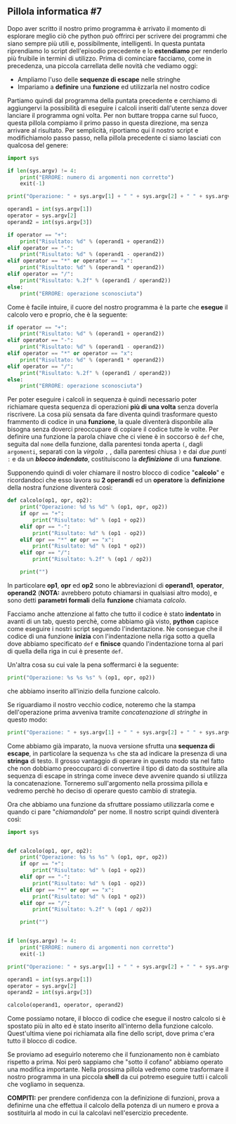 ## Pillola informatica #7

Dopo aver scritto il nostro primo programma è arrivato il momento di esplorare meglio ciò che python può offrirci per scrivere dei programmi che siano sempre più utili e, possibilmente, intelligenti. In questa puntata riprendiamo lo script dell'episodio precedente e lo **estendiamo** per renderlo più fruibile in termini di utilizzo. Prima di cominciare facciamo, come in precedenza, una piccola carrellata delle novità che vediamo oggi:

- Ampliamo l'uso delle **sequenze di escape** nelle stringhe
- Impariamo a **definire** una **funzione** ed utilizzarla nel nostro codice

Partiamo quindi dal programma della puntata precedente e cerchiamo di aggiungervi la possibilità di eseguire i calcoli inseriti dall'utente senza dover lanciare il programma ogni volta. Per non buttare troppa carne sul fuoco, questa pillola compiamo il primo passo in questa direzione, ma senza arrivare al risultato. Per semplicità, riportiamo qui il nostro script e modifichiamolo passo passo, nella pillola precedente ci siamo lasciati con qualcosa del genere:

```python
import sys

if len(sys.argv) != 4:
    print("ERRORE: numero di argomenti non corretto")
    exit(-1)

print("Operazione: " + sys.argv[1] + " " + sys.argv[2] + " " + sys.argv[3])

operand1 = int(sys.argv[1])
operator = sys.argv[2]
operand2 = int(sys.argv[3])

if operator == "+":
    print("Risultato: %d" % (operand1 + operand2))
elif operator == "-":
    print("Risultato: %d" % (operand1 - operand2))
elif operator == "*" or operator == "x":
    print("Risultato: %d" % (operand1 * operand2))
elif operator == "/":
    print("Risultato: %.2f" % (operand1 / operand2))
else:
    print("ERRORE: operazione sconosciuta")
```

Come è facile intuire, il cuore del nostro programma è la parte che **esegue** il calcolo vero e proprio, che è la seguente:

```python
if operator == "+":
    print("Risultato: %d" % (operand1 + operand2))
elif operator == "-":
    print("Risultato: %d" % (operand1 - operand2))
elif operator == "*" or operator == "x":
    print("Risultato: %d" % (operand1 * operand2))
elif operator == "/":
    print("Risultato: %.2f" % (operand1 / operand2))
else:
    print("ERRORE: operazione sconosciuta")
```

Per poter eseguire i calcoli in sequenza è quindi necessario poter richiamare questa sequenza di operazioni **più di una volta** senza doverla riscrivere. La cosa più sensata da fare diventa quindi trasformare questo frammento di codice in una **funzione**, la quale diventerà disponbile alla bisogna senza doverci preoccupare di copiare il codice tutte le volte. Per definire una funzione la parola chiave che ci viene è in soccorso è `def` che, seguita dal `nome` della funzione, dalla parentesi tonda aperta `(`, dagli `argomenti`, separati con la *virgola* `,` , dalla parentesi chiusa `)` e dai *due punti* `:` e da un ***blocco indendato***, costituiscono la ***definizione*** di una **funzione**.

Supponendo quindi di voler chiamare il nostro blocco di codice "**calcolo**" e ricordandoci che esso lavora su **2 operandi** ed un **operatore** la **definizione** della nostra funzione diventerà così:

```python
def calcolo(op1, opr, op2):
    print("Operazione: %d %s %d" % (op1, opr, op2))
    if opr == "+":
        print("Risultato: %d" % (op1 + op2))
    elif opr == "-":
        print("Risultato: %d" % (op1 - op2))
    elif opr == "*" or opr == "x":
        print("Risultato: %d" % (op1 * op2))
    elif opr == "/":
        print("Risultato: %.2f" % (op1 / op2))

    print("")
```

In particolare **op1**, **opr** ed **op2** sono le abbreviazioni di **operand1**, **operator**, **operand2** (**NOTA:** avrebbero potuto chiamarsi in qualsiasi altro modo), e sono detti **parametri formali** della **funzione** chiamata *calcolo*.

Facciamo anche attenzione al fatto che tutto il codice è stato **indentato** in avanti di un tab, questo perchè, come abbiamo già visto, **python** capisce come eseguire i nostri script seguendo l'indentazione. Ne consegue che il codice di una funzione **inizia** con l'indentazione nella riga sotto a quella dove abbiamo specificato `def` e **finisce** quando l'indentazione torna al pari di quella della riga in cui è presente `def`.

Un'altra cosa su cui vale la pena soffermarci è la seguente:
```python
print("Operazione: %s %s %s" % (op1, opr, op2))
```
che abbiamo inserito all'inizio della funzione calcolo.

Se riguardiamo il nostro vecchio codice, noteremo che la stampa dell'operazione prima avveniva tramite *concatenazione di stringhe* in questo modo:
```python
print("Operazione: " + sys.argv[1] + " " + sys.argv[2] + " " + sys.argv[3])
```
Come abbiamo già imparato, la nuova versione sfrutta una **sequenza di escape**, in particolare la sequenza `%s` che sta ad indicare la presenza di una **stringa** di testo. Il grosso vantaggio di operare in questo modo sta nel fatto che non dobbiamo preoccuparci di convertire il tipo di dato da sostituire alla sequenza di escape in stringa come invece deve avvenire quando si utilizza la concatenazione. Torneremo sull'argomento nella prossima pillola e vedremo perchè ho deciso di operare questo cambio di strategia.

Ora che abbiamo una funzione da sfruttare possiamo utilizzarla come e quando ci pare "*chiamandola*" per nome. Il nostro script quindi diventerà così:

```python
import sys


def calcolo(op1, opr, op2):
    print("Operazione: %s %s %s" % (op1, opr, op2))
    if opr == "+":
        print("Risultato: %d" % (op1 + op2))
    elif opr == "-":
        print("Risultato: %d" % (op1 - op2))
    elif opr == "*" or opr == "x":
        print("Risultato: %d" % (op1 * op2))
    elif opr == "/":
        print("Risultato: %.2f" % (op1 / op2))

    print("")


if len(sys.argv) != 4:
    print("ERRORE: numero di argomenti non corretto")
    exit(-1)

print("Operazione: " + sys.argv[1] + " " + sys.argv[2] + " " + sys.argv[3])

operand1 = int(sys.argv[1])
operator = sys.argv[2]
operand2 = int(sys.argv[3])

calcolo(operand1, operator, operand2)
```

Come possiamo notare, il blocco di codice che esegue il nostro calcolo si è spostato più in alto ed è stato inserito all'interno della funzione calcolo. Quest'ultima viene poi richiamata alla fine dello script, dove prima c'era tutto il blocco di codice.

Se proviamo ad eseguirlo noteremo che il funzionamento non è cambiato rispetto a prima. Noi però sappiamo che "sotto il cofano" abbiamo operato una modifica importante. Nella prossima pillola vedremo come trasformare il nostro programma in una piccola **shell** da cui potremo eseguire tutti i calcoli che vogliamo in sequenza.

**COMPITI:** per prendere confidenza con la definizione di funzioni, prova a definirne una che effettua il calcolo della potenza di un numero e prova a sostituirla al modo in cui la calcolavi nell'esercizio precedente.